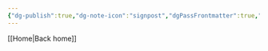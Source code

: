 ```yaml
---
{"dg-publish":true,"dg-note-icon":"signpost","dgPassFrontmatter":true,"noteIcon":"signpost","permalink":"/10-tags/index/","created":"2025-10-13T20:17:15.475+01:00","updated":"2025-10-25T17:06:19.182+01:00"}
---
```


[[Home\|Back home]]